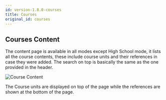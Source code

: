 ```yaml
---
id: version-1.8.0-courses
title: Courses
original_id: courses
---
```


## Courses Content  

The content page is available in all modes except High School mode, it lists all the course contents, these include course units and their references in case they were added. 
The search on top is basically the same as the one provided in the header.  

![Course Content](assets/courses1.png)  



The Course units are displayed on top of the page while the references are shown at the bottom of the page.  



